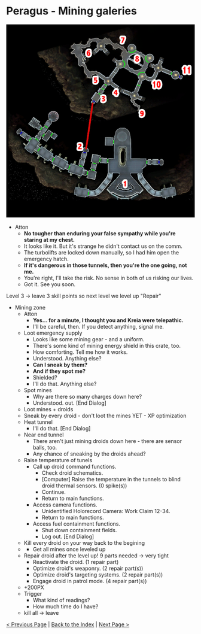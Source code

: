 # Peragus - Mining galeries

![](img/03_Peragus/03_Peragus_map.png)

- Atton
    - **No tougher than enduring your false sympathy while you're staring at my chest.**
    - It looks like it. But it's strange he didn't contact us on the comm.
    - The turbolifts are locked down manually, so I had him open the emergency hatch.
    - **If it's dangerous in those tunnels, then you're the one going, not me.**
    - You're right, I'll take the risk. No sense in both of us risking our lives.
    - Got it. See you soon.

Level 3 -> leave 3 skill points so next level we level up "Repair"

- Mining zone
    - Atton
        - **Yes... for a minute, I thought you and Kreia were telepathic.**
        - I'll be careful, then. If you detect anything, signal me.
    - Loot emergency supply
        - Looks like some mining gear - and a uniform.
        - There's some kind of mining energy shield in this crate, too.
        - How comforting. Tell me how it works.
        - Understood. Anything else?
        - **Can I sneak by them?**
        - **And if they spot me?**
        - Shielded?
        - I'll do that. Anything else?
    - Spot mines
        - Why are there so many charges down here?
        - Understood. <FullName> out. [End Dialog]
    - Loot mines + droids
    - Sneak by every droid - don't loot the mines YET - XP optimization
    - Heat tunnel
        - I'll do that. [End Dialog]
    - Near end tunnel
        - There aren't just mining droids down here - there are sensor balls, too.
        - Any chance of sneaking by the droids ahead?
    - Raise temperature of tunels
        - Call up droid command functions.
          - Check droid schematics.
          - [Computer] Raise the temperature in the tunnels to blind droid thermal sensors. (0 spike(s))
          - Continue.
          - Return to main functions.
        - Access camera functions.
          - Unidentified Holorecord Camera: Work Claim 12-34.
          - Return to main functions.
        - Access fuel containment functions.
          - Shut down containment fields.
          - Log out. [End Dialog]
    - Kill every droid on your way back to the begining
    - + Get all mines once leveled up
    - Repair droid after the level up! 9 parts needed -> very tight
      - Reactivate the droid. (1 repair part)
      - Optimize droid's weaponry. (2 repair part(s))
      - Optimize droid's targeting systems. (2 repair part(s))
      - Engage droid in patrol mode. (4 repair part(s))
    - +200PX
    - Trigger
        - What kind of readings?
        - How much time do I have?
    - kill all -> leave


[< Previous Page](../02_Peragus.md) |
[Back to the Index](../index.md) |
[Next Page >](./04_Peragus.md)
